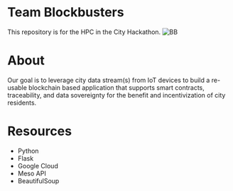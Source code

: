 # Team Blockbusters
This repository is for the HPC in the City Hackathon.
![BB](https://user-images.githubusercontent.com/53341084/140819888-f799f260-9d6e-474b-9312-2c5ee491c519.jpg)


# About
Our goal is to leverage city data stream(s) from IoT devices to build a re-usable blockchain based application that supports smart contracts, traceability, and data sovereignty for the benefit and incentivization of city residents.


# Resources
- Python
- Flask
- Google Cloud
- Meso API
- BeautifulSoup
